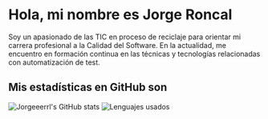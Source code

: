 # Hola, mi nombre es Jorge Roncal

Soy un apasionado de las TIC en proceso de reciclaje para orientar mi carrera profesional a la Calidad del Software. En la actualidad, me encuentro en formación continua en las técnicas y tecnologías relacionadas con automatización de test.

## Mis estadísticas en GitHub son

![Jorgeeerrl's GitHub stats](https://github-readme-stats.vercel.app/api?username=Jorgeeerrl&show_icons=true&theme=gruvbox)
![Lenguajes usados](https://github-readme-stats.vercel.app/api/top-langs/?username=Jorgeeerrl)

<!---
Jorgeeerrl/Jorgeeerrl is a ✨ special ✨ repository because its `README.md` (this file) appears on your GitHub profile.
You can click the Preview link to take a look at your changes.
--->
